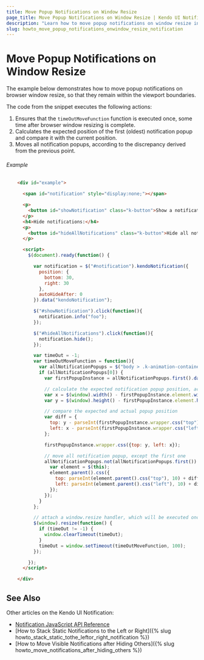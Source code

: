 ```yaml
---
title: Move Popup Notifications on Window Resize
page_title: Move Popup Notifications on Window Resize | Kendo UI Notification
description: "Learn how to move popup notifications on window resize in the Kendo UI Notification widget."
slug: howto_move_popup_notifications_onwindow_resize_notification
---
```


# Move Popup Notifications on Window Resize

The example below demonstrates how to move popup notifications on browser window resize, so that they remain within the viewport boundaries.

The code from the snippet executes the following actions:

1. Ensures that the `timeOutMoveFunction` function is executed once, some time after browser window resizing is complete.
1. Calculates the expected position of the first (oldest) notification popup and compare it with the current position.
1. Moves all notification popups, according to the discrepancy derived from the previous point.

###### Example

```html
    <div id="example">

      <span id="notification" style="display:none;"></span>

      <p>
        <button id="showNotification" class="k-button">Show a notification</button>
      </p>
      <h4>Hide notifications:</h4>
      <p>
        <button id="hideAllNotifications" class="k-button">Hide all notifications</button>
      </p>

      <script>
        $(document).ready(function() {

          var notification = $("#notification").kendoNotification({
            position: {
              bottom: 30,
              right: 30
            },
            autoHideAfter: 0
          }).data("kendoNotification");

          $("#showNotification").click(function(){
            notification.info("foo");
          });

          $("#hideAllNotifications").click(function(){
            notification.hide();
          });

          var timeOut = -1;
          var timeOutMoveFunction = function(){
            var allNotificationPopups = $("body > .k-animation-container > .k-notification");
            if (allNotificationPopups[0]) {
              var firstPopupInstance = allNotificationPopups.first().data("kendoPopup");

              // calculate the expected notification popup position, according to the widget settings and popup size
              var x = $(window).width() - firstPopupInstance.element.width() - notification.options.position.right;
              var y = $(window).height() - firstPopupInstance.element.height() - notification.options.position.bottom;

              // compare the expected and actual popup position
              var diff = {
                top: y - parseInt(firstPopupInstance.wrapper.css("top"), 10),
                left: x - parseInt(firstPopupInstance.wrapper.css("left"), 10)
              };

              firstPopupInstance.wrapper.css({top: y, left: x});

              // move all notification popup, except the first one
              allNotificationPopups.not(allNotificationPopups.first()).each(function(){
                var element = $(this);
                element.parent().css({
                  top: parseInt(element.parent().css("top"), 10) + diff.top,
                  left: parseInt(element.parent().css("left"), 10) + diff.left
                });
              });
            }
          };

          // attach a window.resize handler, which will be executed once, after the browser window resizing is complete
          $(window).resize(function() {
            if (timeOut != -1) {
              window.clearTimeout(timeOut);
            }
            timeOut = window.setTimeout(timeOutMoveFunction, 100);
          });

        });
      </script>

    </div>
```

## See Also

Other articles on the Kendo UI Notification:

* [Notification JavaScript API Reference](/api/javascript/ui/notification)
* [How to Stack Static Notifications to the Left or Right]({% slug howto_stack_static_tothe_leftor_right_notification %})
* [How to Move Visible Notifications after Hiding Others]({% slug howto_move_notifications_after_hiding_others %})

